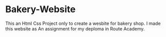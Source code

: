 # Bakery-Website
This an Html Css Project only to create a wesbite for bakery shop.
I made this website as An assignment for my deploma in Route Academy.

